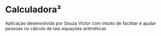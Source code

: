 # Calculadora²

 Aplicação desenvolvida por Souza Víctor com intuito de facilitar e ajudar pessoas no cálculo de tais equações aritméticas